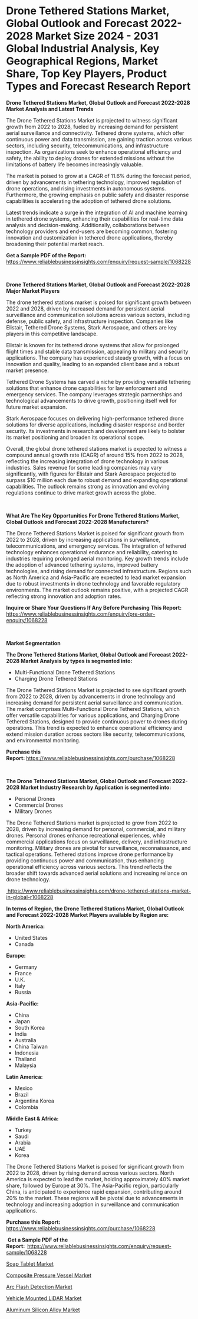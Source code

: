 <p><h1>Drone Tethered Stations Market, Global Outlook and Forecast 2022-2028 Market Size 2024 - 2031 Global Industrial Analysis, Key Geographical Regions, Market Share, Top Key Players, Product Types and Forecast Research Report</h1></p><p><strong>Drone Tethered Stations Market, Global Outlook and Forecast 2022-2028 Market Analysis and Latest Trends</strong></p>
<p><p>The Drone Tethered Stations Market is projected to witness significant growth from 2022 to 2028, fueled by increasing demand for persistent aerial surveillance and connectivity. Tethered drone systems, which offer continuous power and data transmission, are gaining traction across various sectors, including security, telecommunications, and infrastructure inspection. As organizations seek to enhance operational efficiency and safety, the ability to deploy drones for extended missions without the limitations of battery life becomes increasingly valuable.</p><p>The market is poised to grow at a CAGR of 11.6% during the forecast period, driven by advancements in tethering technology, improved regulation of drone operations, and rising investments in autonomous systems. Furthermore, the growing emphasis on public safety and disaster response capabilities is accelerating the adoption of tethered drone solutions.</p><p>Latest trends indicate a surge in the integration of AI and machine learning in tethered drone systems, enhancing their capabilities for real-time data analysis and decision-making. Additionally, collaborations between technology providers and end-users are becoming common, fostering innovation and customization in tethered drone applications, thereby broadening their potential market reach.</p></p>
<p><strong>Get a Sample PDF of the Report:&nbsp;</strong> <a href="https://www.reliablebusinessinsights.com/enquiry/request-sample/1068228">https://www.reliablebusinessinsights.com/enquiry/request-sample/1068228</a></p>
<p>&nbsp;</p>
<p><strong>Drone Tethered Stations Market, Global Outlook and Forecast 2022-2028 Major Market Players</strong></p>
<p><p>The drone tethered stations market is poised for significant growth between 2022 and 2028, driven by increased demand for persistent aerial surveillance and communication solutions across various sectors, including defense, public safety, and infrastructure inspection. Companies like Elistair, Tethered Drone Systems, Stark Aerospace, and others are key players in this competitive landscape.</p><p>Elistair is known for its tethered drone systems that allow for prolonged flight times and stable data transmission, appealing to military and security applications. The company has experienced steady growth, with a focus on innovation and quality, leading to an expanded client base and a robust market presence.</p><p>Tethered Drone Systems has carved a niche by providing versatile tethering solutions that enhance drone capabilities for law enforcement and emergency services. The company leverages strategic partnerships and technological advancements to drive growth, positioning itself well for future market expansion.</p><p>Stark Aerospace focuses on delivering high-performance tethered drone solutions for diverse applications, including disaster response and border security. Its investments in research and development are likely to bolster its market positioning and broaden its operational scope.</p><p>Overall, the global drone tethered stations market is expected to witness a compound annual growth rate (CAGR) of around 15% from 2022 to 2028, reflecting the increasing integration of drone technology in various industries. Sales revenue for some leading companies may vary significantly, with figures for Elistair and Stark Aerospace projected to surpass $10 million each due to robust demand and expanding operational capabilities. The outlook remains strong as innovation and evolving regulations continue to drive market growth across the globe.</p></p>
<p>&nbsp;</p>
<p><strong>What Are The Key Opportunities For Drone Tethered Stations Market, Global Outlook and Forecast 2022-2028 Manufacturers?</strong></p>
<p><p>The Drone Tethered Stations Market is poised for significant growth from 2022 to 2028, driven by increasing applications in surveillance, telecommunications, and emergency services. The integration of tethered technology enhances operational endurance and reliability, catering to industries requiring prolonged aerial monitoring. Key growth trends include the adoption of advanced tethering systems, improved battery technologies, and rising demand for connected infrastructure. Regions such as North America and Asia-Pacific are expected to lead market expansion due to robust investments in drone technology and favorable regulatory environments. The market outlook remains positive, with a projected CAGR reflecting strong innovation and adoption rates.</p></p>
<p><strong>Inquire or Share Your Questions If Any Before Purchasing This Report:</strong> <a href="https://www.reliablebusinessinsights.com/enquiry/pre-order-enquiry/1068228">https://www.reliablebusinessinsights.com/enquiry/pre-order-enquiry/1068228</a></p>
<p>&nbsp;</p>
<p><strong>Market Segmentation</strong></p>
<p><strong>The Drone Tethered Stations Market, Global Outlook and Forecast 2022-2028 Market Analysis by types is segmented into:</strong></p>
<p><ul><li>Multi-Functional Drone Tethered Stations</li><li>Charging Drone Tethered Stations</li></ul></p>
<p><p>The Drone Tethered Stations Market is projected to see significant growth from 2022 to 2028, driven by advancements in drone technology and increasing demand for persistent aerial surveillance and communication. The market comprises Multi-Functional Drone Tethered Stations, which offer versatile capabilities for various applications, and Charging Drone Tethered Stations, designed to provide continuous power to drones during operations. This trend is expected to enhance operational efficiency and extend mission duration across sectors like security, telecommunications, and environmental monitoring.</p></p>
<p><strong>Purchase this Report:&nbsp;</strong><a href="https://www.reliablebusinessinsights.com/purchase/1068228">https://www.reliablebusinessinsights.com/purchase/1068228</a></p>
<p>&nbsp;</p>
<p><strong>The Drone Tethered Stations Market, Global Outlook and Forecast 2022-2028 Market Industry Research by Application is segmented into:</strong></p>
<p><ul><li>Personal Drones</li><li>Commercial Drones</li><li>Military Drones</li></ul></p>
<p><p>The Drone Tethered Stations market is projected to grow from 2022 to 2028, driven by increasing demand for personal, commercial, and military drones. Personal drones enhance recreational experiences, while commercial applications focus on surveillance, delivery, and infrastructure monitoring. Military drones are pivotal for surveillance, reconnaissance, and tactical operations. Tethered stations improve drone performance by providing continuous power and communication, thus enhancing operational efficiency across various sectors. This trend reflects the broader shift towards advanced aerial solutions and increasing reliance on drone technology.</p></p>
<p><a href="https://www.reliablebusinessinsights.com/drone-tethered-stations-market-in-global-r1068228">&nbsp;https://www.reliablebusinessinsights.com/drone-tethered-stations-market-in-global-r1068228</a></p>
<p><strong>In terms of Region, the Drone Tethered Stations Market, Global Outlook and Forecast 2022-2028 Market Players available by Region are:</strong></p>
<p>
    <p> <strong> North America: </strong>
        <ul>
            <li>United States</li>
            <li>Canada</li>
        </ul>
        </p> 
    <p> <strong> Europe: </strong>
        <ul>
            <li>Germany</li>
            <li>France</li>
            <li>U.K.</li>
            <li>Italy</li>
            <li>Russia</li>
        </ul>
        </p> 
    <p> <strong> Asia-Pacific: </strong>
        <ul>
            <li>China</li>
            <li>Japan</li>
            <li>South Korea</li>
            <li>India</li>
            <li>Australia</li>
            <li>China Taiwan</li>
            <li>Indonesia</li>
            <li>Thailand</li>
            <li>Malaysia</li>
        </ul>
        </p> 
    <p> <strong> Latin America: </strong>
        <ul>
            <li>Mexico</li>
            <li>Brazil</li>
            <li>Argentina Korea</li>
            <li>Colombia</li>
        </ul>
        </p> 
    <p> <strong> Middle East & Africa: </strong>
        <ul>
            <li>Turkey</li>
            <li>Saudi</li>
            <li>Arabia</li>
            <li>UAE</li>
            <li>Korea</li>
        </ul>
    </p>
    </p>
<p><p>The Drone Tethered Stations Market is poised for significant growth from 2022 to 2028, driven by rising demand across various sectors. North America is expected to lead the market, holding approximately 40% market share, followed by Europe at 30%. The Asia-Pacific region, particularly China, is anticipated to experience rapid expansion, contributing around 20% to the market. These regions will be pivotal due to advancements in technology and increasing adoption in surveillance and communication applications.</p></p>
<p><strong>Purchase this Report: </strong><a href="https://www.reliablebusinessinsights.com/purchase/1068228">https://www.reliablebusinessinsights.com/purchase/1068228</a></p>
<p>&nbsp;<strong>Get a Sample PDF of the Report:&nbsp;&nbsp;</strong><a href="https://www.reliablebusinessinsights.com/enquiry/request-sample/1068228">https://www.reliablebusinessinsights.com/enquiry/request-sample/1068228</a></p>
<p><strong></strong></p>
<p><p><a href="https://www.linkedin.com/pulse/how-soap-tablet-market-evolve-growth-analysis-year-2024--die8c?trackingId=KcD86rYPSEGS1%2B7kYGU8bA%3D%3D">Soap Tablet Market</a></p><p><a href="https://www.linkedin.com/pulse/composite-pressure-vessel-market-segmentation-geographical-yivtc?trackingId=pkNYeSzjTZCIA0yT1%2Bdw9A%3D%3D">Composite Pressure Vessel Market</a></p><p><a href="https://medium.com/@nettieboyle39/the-arc-flash-detection-market-has-witnessed-significant-growth-in-recent-years-and-this-trend-3956661ff623">Arc Flash Detection Market</a></p><p><a href="https://medium.com/@patricbguth07/the-vehicle-mounted-lidar-market-insights-report-offers-an-in-depth-and-thorough-analysis-of-the-47181fd8f1bf">Vehicle Mounted LiDAR Market</a></p><p><a href="https://issuu.com/reportprime-2/docs/aluminum-silicon-alloy-market-size-_d97475386f5ba1">Aluminum Silicon Alloy Market</a></p></p>